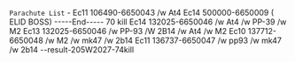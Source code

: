 `Parachute List`
    -
Ec11 106490-6650043 /w At4
Ec14 500000-6650009 ( ELID BOSS)
-----End----- 70 kill
Ec14 132025-6650046 /w At4 /w PP-39 /w M2
Ec13 132025-6650046 /w PP-93 /W 2B14 /w  At4 /w M2
Ec10 137712-6650048 /w M2 /w mk47 /w 2b14
Ec11 136737-6650047 /w pp93 /w mk47 /w 2b14
--result-205W2027-74kill